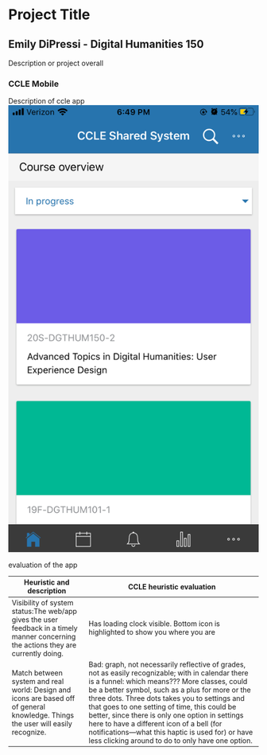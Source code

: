 # Project Title 
## Emily DiPressi - Digital Humanities 150

Description or project overall 

### CCLE Mobile 
Description of ccle app 
![CCLE Mobile Screenshot](CCLE-Mobile.png)

evaluation of the app

Heuristic and description | CCLE heuristic evaluation
--------------------------|---------------------------
Visibility of system status:The web/app gives the user feedback in a timely manner concerning the actions they are currently doing. | Has loading clock visible. Bottom icon is highlighted to show you where you are
Match between system and real world: Design and icons are based off of general knowledge. Things the user will easily recognize. | Bad: graph, not necessarily reflective of grades, not as easily recognizable; with in calendar there is a funnel: which means??? More classes, could be a better symbol, such as a plus for more or the three dots. Three dots takes you to settings and that goes to one setting of time, this could be better, since there is only one option in settings here to have a different icon of a bell (for notifications—what this haptic is used for) or have less clicking around to do to only have one option. 


